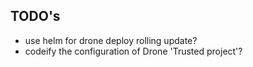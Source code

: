## TODO's

* use helm for drone deploy rolling update?
* codeify the configuration of Drone 'Trusted project'?

